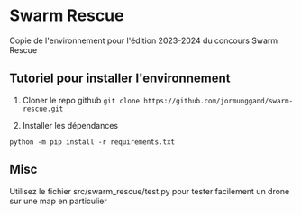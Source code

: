 # Swarm Rescue

Copie de l'environnement pour l'édition 2023-2024 du concours Swarm Rescue

## Tutoriel pour installer l'environnement

1. Cloner le repo github
`git clone https://github.com/jormunggand/swarm-rescue.git`

2. Installer les dépendances

`python -m pip install -r requirements.txt`

## Misc

Utilisez le fichier src/swarm_rescue/test.py pour tester facilement un drone sur une map en particulier



